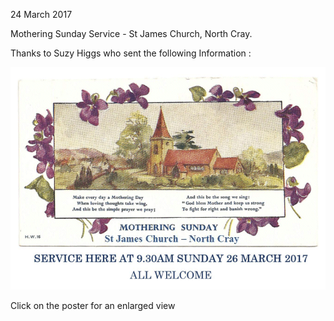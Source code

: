 24 March 2017

Mothering Sunday Service - St James Church, North Cray.

Thanks to Suzy Higgs who sent the following Information :

[](http://www.northcrayresidents.org.uk/posters/poster78.pdf)

![Image](images/nm0183_1.gif)

Click on the poster for an enlarged view
